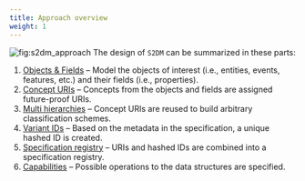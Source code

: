 ```yaml
---
title: Approach overview
weight: 1
---
```


![fig:s2dm_approach](/s2dm/images/s2dm_overview.svg)
The design of `S2DM` can be summarized in these parts:
1. [Objects & Fields](/s2dm/1-approach-overview/1.1-objects-and-properties) – Model the objects of interest (i.e., entities, events, features, etc.) and their fields (i.e., properties).
2. [Concept URIs](/s2dm/1-approach-overview/1.2-concept-uris) – Concepts from the objects and fields are assigned future-proof URIs.
3. [Multi hierarchies](/s2dm/1-approach-overview/1.3-multi-hierarchies) – Concept URIs are reused to build arbitrary classification schemes.
4. [Variant IDs](/s2dm/1-approach-overview/1.4-variant-ids) – Based on the metadata in the specification, a unique hashed ID is created.
5. [Specification registry](/s2dm/1-approach-overview/1.5-spec-registry) – URIs and hashed IDs are combined into a specification registry.
6. [Capabilities](/s2dm/1-approach-overview/1.6-capabilities) – Possible operations to the data structures are specified.
